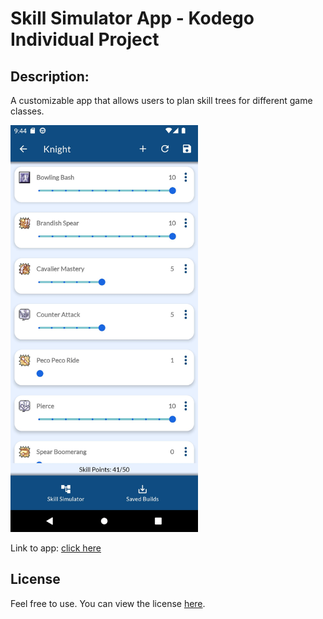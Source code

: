 # Skill Simulator App - Kodego Individual Project

## Description:
A customizable app that allows users to plan skill trees for different game classes.

<img src="https://github.com/jamesdev23/SkillSimulatorApp/blob/master/app/skill-simulator-pic5.jpg" width="300">

Link to app: [click here](https://github.com/jamesdev23/SkillSimulatorApp/blob/master/app/skill-simulator-v1.0.apk)

## License
Feel free to use. You can view the license [here](https://github.com/jamesdev23/SkillSimulatorApp/blob/master/LICENSE).


